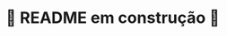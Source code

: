 # 🚧 README em construção 🚧

<!-- Olá, Tryber!

Esse é apenas um arquivo inicial para o README do seu projeto.

É essencial que você preencha esse documento por conta própria, ok?

Não deixe de usar nossas dicas de escrita de README de projetos, e deixe sua criatividade brilhar!

⚠️ IMPORTANTE: você precisa deixar nítido:
- quais arquivos/pastas foram desenvolvidos por você; 
- quais arquivos/pastas foram desenvolvidos por outra pessoa estudante;
- quais arquivos/pastas foram desenvolvidos pela Trybe.

-->

<!-- Projeto - StarWars Datatable com Context API e Hooks
  
Neste projeto pude treinar bastante o uso de Hooks e Context API, criando uma lógica de filtros para uma tabela de dados.
  
  
Tecnologias utilizadas
   JavaScript
   React
   Hooks e Context API
   Foi utilizada uma API externa
   
   
Para baixar as dependências da aplicação na sua máquina é necessário ter o node instalado e utilizar o comando abaixo
   
Para rodar a aplicação no seu browser local utilize o comando abaixo
-->
